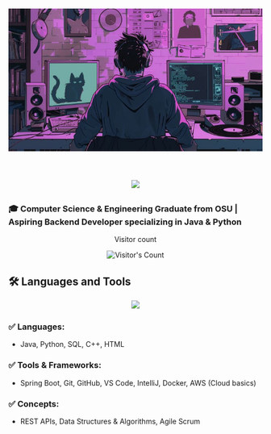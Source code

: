 <h1 align="center">
<img src="https://github.com/PranavKheny/PranavKheny/blob/main/BannerPic1.jpg" alt="Banner" />
</h1>

<h1 align="center">
  <img src="https://readme-typing-svg.herokuapp.com/?font=Inter&size=48&center=true&vCenter=true&width=500&height=70&color=4493F8&duration=4000&lines=Hi+There!+👋;+I'm+Pranav+Kheny!;" />
</h1>

### 🎓 Computer Science & Engineering Graduate from OSU | Aspiring Backend Developer specializing in Java & Python

<div align="center">
  <p>Visitor count</p>
  <img src="https://profile-counter.glitch.me/PranavKheny/count.svg" alt="Visitor's Count" />
</div>

## 🛠️ Languages and Tools

<p align="center">
  <img src="https://skillicons.dev/icons?i=java,python,cpp,html,spring,git,github,intellij,docker,aws,mysql,discord,eclipse,gherkin,vscode" />
</p>

### ✅ Languages:
- Java, Python, SQL, C++, HTML

### ✅ Tools & Frameworks:
- Spring Boot, Git, GitHub, VS Code, IntelliJ, Docker, AWS (Cloud basics)

### ✅ Concepts:
- REST APIs, Data Structures & Algorithms, Agile Scrum
